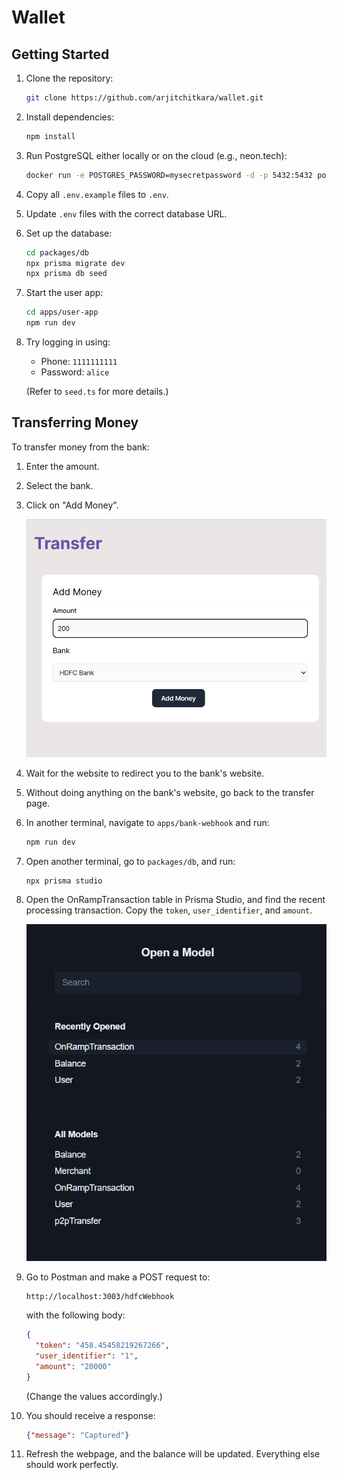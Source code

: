 # Wallet

## Getting Started

1. Clone the repository:

    ```bash
    git clone https://github.com/arjitchitkara/wallet.git
    ```

2. Install dependencies:

    ```bash
    npm install
    ```

3. Run PostgreSQL either locally or on the cloud (e.g., neon.tech):

    ```bash
    docker run -e POSTGRES_PASSWORD=mysecretpassword -d -p 5432:5432 postgres
    ```

4. Copy all `.env.example` files to `.env`.

5. Update `.env` files with the correct database URL.

6. Set up the database:

    ```bash
    cd packages/db
    npx prisma migrate dev
    npx prisma db seed
    ```

7. Start the user app:

    ```bash
    cd apps/user-app
    npm run dev
    ```

8. Try logging in using:
    - Phone: `1111111111`
    - Password: `alice`
    
    (Refer to `seed.ts` for more details.)

## Transferring Money

To transfer money from the bank:

1. Enter the amount.
2. Select the bank.
3. Click on "Add Money".

    ![Add Money](packages\PNG\TRANSFER.png)

4. Wait for the website to redirect you to the bank's website.
5. Without doing anything on the bank's website, go back to the transfer page.
6. In another terminal, navigate to `apps/bank-webhook` and run:

    ```bash
    npm run dev
    ```

7. Open another terminal, go to `packages/db`, and run:

    ```bash
    npx prisma studio
    ```

8. Open the OnRampTransaction table in Prisma Studio, and find the recent processing transaction. Copy the `token`, `user_identifier`, and `amount`.

    ![Prisma Studio](packages\PNG\ONRAMP.png)

9. Go to Postman and make a POST request to:

    ```
    http://localhost:3003/hdfcWebhook
    ```

    with the following body:

    ```json
    {
      "token": "458.45458219267266",
      "user_identifier": "1",
      "amount": "20000"
    }
    ```

    (Change the values accordingly.)

10. You should receive a response:

    ```json
    {"message": "Captured"}
    ```

11. Refresh the webpage, and the balance will be updated. Everything else should work perfectly.
